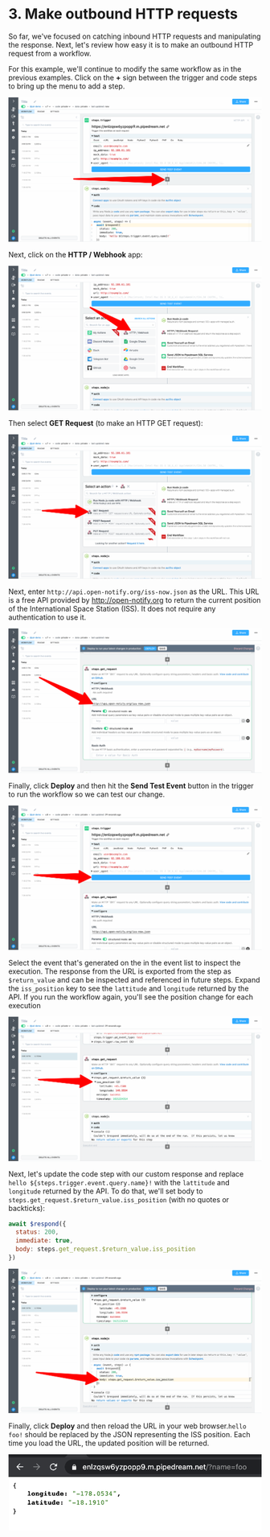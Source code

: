 # 3. Make outbound HTTP requests

So far, we've focused on catching inbound HTTP requests and manipulating the response. Next, let's review how easy it is to make an outbound HTTP request from a workflow. 

For this example, we'll continue to modify the same workflow as in the previous examples. Click on the **+** sign between the trigger and code steps to bring up the menu to add a step.

![image-20210516204038767](../images/image-20210516204038767.png)

Next, click on the **HTTP / Webhook** app:

![image-20210516204148639](../images/image-20210516204148639.png)

Then select **GET Request** (to make an HTTP GET request):

![image-20210516204229156](../images/image-20210516204229156.png)

Next, enter `http://api.open-notify.org/iss-now.json` as the URL. This URL is a free API provided by http://open-notify.org  to return the current position of the International Space Station (ISS). It does not require any authentication to use it.

![image-20210516210136157](../images/image-20210516210136157.png)

Finally, click **Deploy** and then hit the **Send Test Event** button in the trigger to run the workflow so we can test our change.

![image-20210516210434021](../images/image-20210516210434021.png)

Select the event that's generated on the in the event list to inspect the execution. The response from the URL is exported from the step as `$return_value` and can be inspected and referenced in future steps. Expand the `iss_position` key to see the `lattitude` and `longitude` returned by the API. If you run the workflow again, you'll see the position change for each execution

![image-20210516210735882](../images/image-20210516210735882.png)

Next, let's update the code step with our custom response and replace `hello ${steps.trigger.event.query.name}!` with the `lattitude` and `longitude` returned by the API. To do that, we'll set body to `steps.get_request.$return_value.iss_position` (with no quotes or backticks):

```javascript
await $respond({
  status: 200,
  immediate: true,
  body: steps.get_request.$return_value.iss_position
})
```

![image-20210516211333394](../images/image-20210516211333394.png)

Finally, click **Deploy** and then reload the URL in your web browser.`hello foo!` should be replaced by the JSON representing the ISS position. Each time you load the URL, the updated position will be returned.

![image-20210516211633575](../images/image-20210516211633575.png)

